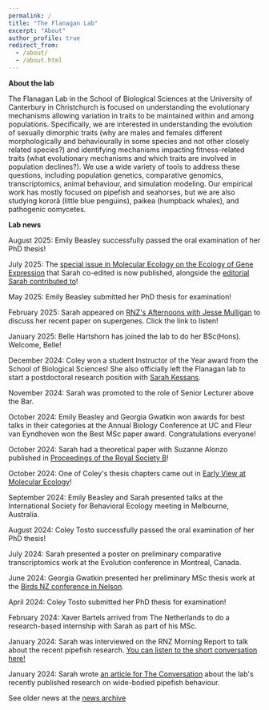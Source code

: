 ```yaml
---
permalink: /
title: "The Flanagan Lab"
excerpt: "About"
author_profile: true
redirect_from: 
  - /about/
  - /about.html
---
```


<b>About the lab</b>

The Flanagan Lab in the School of Biological Sciences at the University of Canterbury in Christchurch is focused on understanding the evolutionary mechanisms allowing variation in traits to be maintained within and among populations. Specifically, we are interested in understanding the evolution of sexually dimorphic traits (why are males and females different morphologically and behaviourally in some species and not other closely related species?) and identifying mechanisms impacting fitness-related traits (what evolutionary mechanisms and which traits are involved in population declines?). We use a wide variety of tools to address these questions, including population genetics, comparative genomics, transcriptomics, animal behaviour, and simulation modeling. Our empirical work has mostly focused on pipefish and seahorses, but we are also studying kororā (little blue penguins), paikea (humpback whales), and pathogenic oomycetes.


<b>Lab news</b>

August 2025: Emily Beasley successfully passed the oral examination of her PhD thesis! 

July 2025: The [special issue in Molecular Ecology on the Ecology of Gene Expression](https://onlinelibrary.wiley.com/toc/1365294x/2025/34/15) that Sarah co-edited is now published, alongside the [editorial Sarah contributed to](https://onlinelibrary.wiley.com/doi/10.1111/mec.70035)!

May 2025: Emily Beasley submitted her PhD thesis for examination!

February 2025: Sarah appeared on [RNZ's Afternoons with Jesse Mulligan](https://www.rnz.co.nz/national/programmes/afternoons/audio/2018975364/super-genes-what-are-they-and-do-we-really-need-them) to discuss her recent paper on supergenes. Click the link to listen!

January 2025: Belle Hartshorn has joined the lab to do her BSc(Hons). Welcome, Belle!

December 2024: Coley won a student Instructor of the Year award from the School of Biological Sciences! She also officially left the Flanagan lab to start a postdoctoral research position with [Sarah Kessans](https://profiles.canterbury.ac.nz/Sarah-Kessans).

November 2024: Sarah was promoted to the role of Senior Lecturer above the Bar.

October 2024: Emily Beasley and Georgia Gwatkin won awards for best talks in their categories at the Annual Biology Conference at UC and Fleur van Eyndhoven won the Best MSc paper award. Congratulations everyone!

October 2024: Sarah had a theoretical paper with Suzanne Alonzo published in [Proceedings of the Royal Society B](https://royalsocietypublishing.org/doi/10.1098/rspb.2024.1715)!

October 2024: One of Coley's thesis chapters came out in [Early View at Molecular Ecology](https://onlinelibrary.wiley.com/doi/10.1111/mec.17550)!

September 2024: Emily Beasley and Sarah presented talks at the International Society for Behavioral Ecology meeting in Melbourne, Australia.

August 2024: Coley Tosto successfully passed the oral examination of her PhD thesis! 

July 2024: Sarah presented a poster on preliminary comparative transcriptomics work at the Evolution conference in Montreal, Canada.

June 2024: Georgia Gwatkin presented her preliminary MSc thesis work at the [Birds NZ conference in Nelson](https://www.birdsnz.org.nz/other-events/#!event/2024/6/1/nz-bird-conference-2024). 

April 2024: Coley Tosto submitted her PhD thesis for examination!

February 2024: Xaver Bartels arrived from The Netherlands to do a research-based internship with Sarah as part of his MSc.

January 2024: Sarah was interviewed on the RNZ Morning Report to talk about the recent pipefish research. [You can listen to the short conversation here!](https://www.rnz.co.nz/national/programmes/morningreport/audio/2018922246/nz-pipefish-stand-out)

January 2024: Sarah wrote [an article for The Conversation](https://theconversation.com/male-pregnancy-and-weird-courtship-wiggles-how-nzs-wide-bodied-pipefish-confounds-expectations-216618) about the lab's recently published research on wide-bodied pipefish behaviour.

See older news at the [news archive](https://flanagan-lab.github.io/news-archive/)


